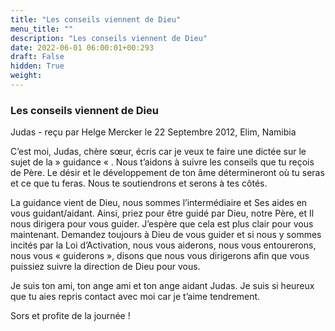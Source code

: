 ```yaml
---
title: "Les conseils viennent de Dieu"
menu_title: ""
description: "Les conseils viennent de Dieu"
date: 2022-06-01 06:00:01+00:293
draft: False
hidden: True
weight:
---
```

### Les conseils viennent de Dieu

Judas - reçu par Helge Mercker le 22 Septembre 2012, Elim, Namibia

C’est moi, Judas, chère sœur, écris car je veux te faire une dictée sur le sujet de la  » guidance « . Nous t’aidons à suivre les conseils que tu reçois de Père. Le désir et le développement de ton âme détermineront où tu seras et ce que tu feras. Nous te soutiendrons et serons à tes côtés.

La guidance vient de Dieu, nous sommes l’intermédiaire et Ses aides en vous guidant/aidant. Ainsi, priez pour être guidé par Dieu, notre Père, et Il nous dirigera pour vous guider. J’espère que cela est plus clair pour vous maintenant. Demandez toujours à Dieu de vous guider et si nous y sommes incités par la Loi d’Activation, nous vous aiderons, nous vous entourerons, nous vous « guiderons », disons que nous vous dirigerons afin que vous puissiez suivre la direction de Dieu pour vous.

Je suis ton ami, ton ange ami et ton ange aidant Judas. Je suis si heureux que tu aies repris contact avec moi car je t’aime tendrement.

Sors et profite de la journée !



